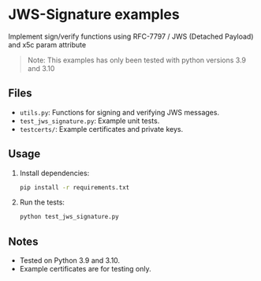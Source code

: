 # JWS-Signature examples
Implement sign/verify functions using RFC-7797 / JWS (Detached Payload) and x5c param attribute

> Note: This examples has only been tested with python versions 3.9 and 3.10

## Files

- `utils.py`: Functions for signing and verifying JWS messages.
- `test_jws_signature.py`: Example unit tests.
- `testcerts/`: Example certificates and private keys.

## Usage

1. Install dependencies:
   ```bash
   pip install -r requirements.txt
   ```
2. Run the tests:
   ```bash
   python test_jws_signature.py
   ```

## Notes

- Tested on Python 3.9 and 3.10.
- Example certificates are for testing only.